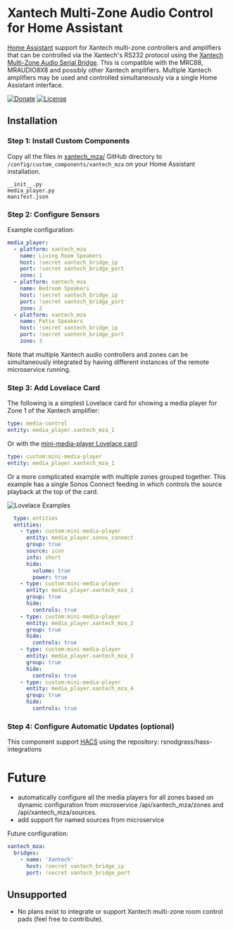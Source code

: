 # Xantech Multi-Zone Audio Control for Home Assistant

[Home Assistant](https://www.home-assistant.io/) support for Xantech multi-zone controllers and amplifiers that can be controlled via the Xantech's RS232 protocol using the [Xantech Multi-Zone Audio Serial Bridge](). This is compatible with the MRC88, MRAUDIO8X8 and possibly other Xantech amplifiers. Multiple Xantech amplifiers may be used and controlled simultaneously via a single Home Assistant interface.

[![Donate](https://img.shields.io/badge/Donate-PayPal-green.svg)](https://www.paypal.com/cgi-bin/webscr?cmd=_donations&business=WREP29UDAMB6G)
[![License](https://img.shields.io/badge/License-Apache%202.0-blue.svg)](https://opensource.org/licenses/Apache-2.0)

## Installation

### Step 1: Install Custom Components

Copy all the files in [xantech_mza/](https://github.com/rsnodgrass/hass-integrations/tree/master/custom_components/xantech_mza) GitHub directory to `/config/custom_components/xantech_mza` on your Home Assistant installation.

```
__init__.py 
media_player.py
manifest.json
```

### Step 2: Configure Sensors

Example configuration:

```yaml
media_player:
  - platform: xantech_mza
    name: Living Room Speakers
    host: !secret xantech_bridge_ip
    port: !secret xantech_bridge_port
    zone: 1
  - platform: xantech_mza
    name: Bedroom Speakers
    host: !secret xantech_bridge_ip
    port: !secret xantech_bridge_port
    zone: 2
  - platform: xantech_mza
    name: Patio Speakers
    host: !secret xantech_bridge_ip
    port: !secret xantech_bridge_port
    zone: 3
```

Note that multiple Xantech audio controllers and zones can be simultaneously integrated by having
different instances of the remote microservice running.

### Step 3: Add Lovelace Card

The following is a simplest Lovelace card for showing a media player for Zone 1 of the Xantech amplifier:

```yaml
type: media-control
entity: media_player.xantech_mza_1
```

Or with the [mini-media-player Lovelace card](https://github.com/kalkih/mini-media-player):

```yaml
type: custom:mini-media-player
entity: media_player.xantech_mza_1
```

Or a more complicated example with multiple zones grouped together. This example has a single Sonos Connect feeding in which controls the source playback at the top of the card.

![Lovelace Examples](https://user-images.githubusercontent.com/457678/52081831-800cec80-259b-11e9-9b35-63b23805c879.png)

```yaml
  type: entities
  entities:
    - type: custom:mini-media-player
      entity: media_player.sonos_connect
      group: true
      source: icon
      info: short
      hide:
        volume: true
        power: true
    - type: custom:mini-media-player
      entity: media_player.xantech_mza_1
      group: true
      hide:
        controls: true
    - type: custom:mini-media-player
      entity: media_player.xantech_mza_2
      group: true
      hide:
        controls: true
    - type: custom:mini-media-player
      entity: media_player.xantech_mza_3
      group: true
      hide:
        controls: true
    - type: custom:mini-media-player
      entity: media_player.xantech_mza_4
      group: true
      hide:
        controls: true
```

### Step 4: Configure Automatic Updates (optional)

This component support [HACS](https://github.com/custom-components/hacs) using the repository: rsnodgrass/hass-integrations

# Future

* automatically configure all the media players for all zones based on dynamic configuration from microservice /api/xantech_mza/zones and /api/xantech_mza/sources.
* add support for named sources from microservice

Future configuration:

```yaml
xantech_mza:
  bridges:
    - name: 'Xantech'
      host: !secret xantech_bridge_ip
      port: !secret xantech_bridge_port
```

## Unsupported

* No plans exist to integrate or support Xantech multi-zone room control pads (feel free to contribute).
